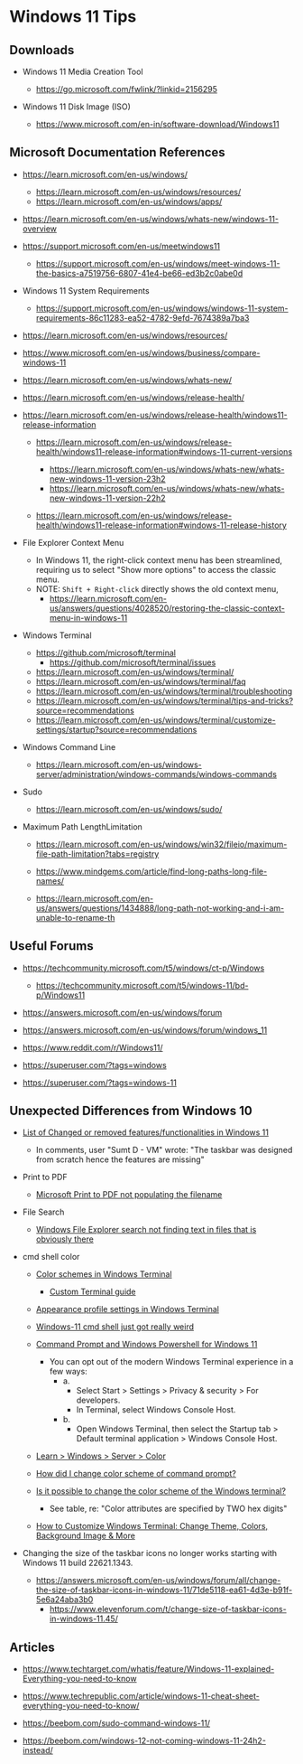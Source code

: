 
# Windows 11 Tips

## Downloads

- Windows 11 Media Creation Tool
  + https://go.microsoft.com/fwlink/?linkid=2156295

- Windows 11 Disk Image (ISO)  
  + https://www.microsoft.com/en-in/software-download/Windows11



## Microsoft Documentation References

- https://learn.microsoft.com/en-us/windows/
  + https://learn.microsoft.com/en-us/windows/resources/ 
  + https://learn.microsoft.com/en-us/windows/apps/


- https://learn.microsoft.com/en-us/windows/whats-new/windows-11-overview


- https://support.microsoft.com/en-us/meetwindows11
  + https://support.microsoft.com/en-us/windows/meet-windows-11-the-basics-a7519756-6807-41e4-be66-ed3b2c0abe0d

- Windows 11 System Requirements
  + https://support.microsoft.com/en-us/windows/windows-11-system-requirements-86c11283-ea52-4782-9efd-7674389a7ba3

- https://learn.microsoft.com/en-us/windows/resources/

- https://www.microsoft.com/en-us/windows/business/compare-windows-11

- https://learn.microsoft.com/en-us/windows/whats-new/

- https://learn.microsoft.com/en-us/windows/release-health/
- https://learn.microsoft.com/en-us/windows/release-health/windows11-release-information
  + https://learn.microsoft.com/en-us/windows/release-health/windows11-release-information#windows-11-current-versions
    * https://learn.microsoft.com/en-us/windows/whats-new/whats-new-windows-11-version-23h2
    * https://learn.microsoft.com/en-us/windows/whats-new/whats-new-windows-11-version-22h2

  + https://learn.microsoft.com/en-us/windows/release-health/windows11-release-information#windows-11-release-history


- File Explorer Context Menu 
  + In Windows 11, the right-click context menu has been streamlined, requiring us to select "Show more options" to access the classic menu. 
  + NOTE: ```Shift + Right-click``` directly shows the old context menu, 
    * https://learn.microsoft.com/en-us/answers/questions/4028520/restoring-the-classic-context-menu-in-windows-11



- Windows Terminal 
  + https://github.com/microsoft/terminal
    * https://github.com/microsoft/terminal/issues
  + https://learn.microsoft.com/en-us/windows/terminal/
  + https://learn.microsoft.com/en-us/windows/terminal/faq
  + https://learn.microsoft.com/en-us/windows/terminal/troubleshooting
  + https://learn.microsoft.com/en-us/windows/terminal/tips-and-tricks?source=recommendations
  + https://learn.microsoft.com/en-us/windows/terminal/customize-settings/startup?source=recommendations


- Windows Command Line
  + https://learn.microsoft.com/en-us/windows-server/administration/windows-commands/windows-commands
  

- Sudo 
  + https://learn.microsoft.com/en-us/windows/sudo/


- Maximum Path LengthLimitation
  + https://learn.microsoft.com/en-us/windows/win32/fileio/maximum-file-path-limitation?tabs=registry

  + https://www.mindgems.com/article/find-long-paths-long-file-names/
  + https://learn.microsoft.com/en-us/answers/questions/1434888/long-path-not-working-and-i-am-unable-to-rename-th


## Useful Forums

- https://techcommunity.microsoft.com/t5/windows/ct-p/Windows
  + https://techcommunity.microsoft.com/t5/windows-11/bd-p/Windows11

- https://answers.microsoft.com/en-us/windows/forum
- https://answers.microsoft.com/en-us/windows/forum/windows_11

- https://www.reddit.com/r/Windows11/

- https://superuser.com/?tags=windows
- https://superuser.com/?tags=windows-11



## Unexpected Differences from Windows 10

- [List of Changed or removed features/functionalities in Windows 11 ](https://answers.microsoft.com/en-us/windows/forum/all/list-of-changed-or-removed-featuresfunctionalities/1151c688-462a-4579-9164-8d11c78652c8)
  + In comments, user "Sumt D - VM" wrote: "The taskbar was designed from scratch hence the features are missing"

- Print to PDF
  + [Microsoft Print to PDF not populating the filename](https://answers.microsoft.com/en-us/windows/forum/all/microsoft-print-to-pdf-not-populating-the-filename/42b28b49-bc2d-4442-9a87-2078861a20ea)


- File Search
  + [Windows File Explorer search not finding text in files that is obviously there](https://answers.microsoft.com/en-us/windows/forum/all/windows-file-explorer-search-not-finding-text-in/0211187d-fa08-4dba-acec-879a4c20fa1a)


- cmd shell color
  + [Color schemes in Windows Terminal](https://learn.microsoft.com/en-us/windows/terminal/customize-settings/color-schemes)
    * [Custom Terminal guide](https://learn.microsoft.com/en-us/windows/terminal/custom-terminal-gallery/custom-schemes)

  + [Appearance profile settings in Windows Terminal](https://learn.microsoft.com/en-us/windows/terminal/customize-settings/profile-appearance) 

  + [Windows-11 cmd shell just got really weird](https://learn.microsoft.com/en-us/answers/questions/1145259/windows-11-cmd-shell-just-got-really-weird)

  + [Command Prompt and Windows Powershell for Windows 11](https://support.microsoft.com/en-us/windows/command-prompt-and-windows-powershell-for-windows-11-6453ce98-da91-476f-8651-5c14d5777c20)
    * You can opt out of the modern Windows Terminal experience in a few ways:
      * a. 
        * Select Start > Settings > Privacy & security > For developers.
        * In Terminal, select Windows Console Host.
      * b. 
        * Open Windows Terminal, then select the Startup tab > Default terminal application > Windows Console Host.

  + [Learn > Windows > Server > Color](https://learn.microsoft.com/en-us/windows-server/administration/windows-commands/color)

  + [How did I change color scheme of command prompt?](https://superuser.com/questions/429230/how-did-i-change-color-scheme-of-command-prompt)

  + [Is it possible to change the color scheme of the Windows terminal?](https://superuser.com/questions/351287/is-it-possible-to-change-the-color-scheme-of-the-windows-terminal) 
    * See table, re: "Color attributes are specified by TWO hex digits"

  + [How to Customize Windows Terminal: Change Theme, Colors, Background Image & More](https://beebom.com/how-customize-windows-terminal/) 


- Changing the size of the taskbar icons no longer works starting with Windows 11 build 22621.1343.
  + https://answers.microsoft.com/en-us/windows/forum/all/change-the-size-of-taskbar-icons-in-windows-11/71de5118-ea61-4d3e-b91f-5e6a24aba3b0
    * https://www.elevenforum.com/t/change-size-of-taskbar-icons-in-windows-11.45/

## Articles
 
- https://www.techtarget.com/whatis/feature/Windows-11-explained-Everything-you-need-to-know

- https://www.techrepublic.com/article/windows-11-cheat-sheet-everything-you-need-to-know/

- https://beebom.com/sudo-command-windows-11/

- https://beebom.com/windows-12-not-coming-windows-11-24h2-instead/

